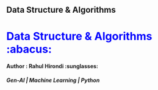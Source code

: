 ## <centre>Data Structure & Algorithms </centre>

<h1 style ="color:blue">Data Structure & Algorithms :abacus:</h1>
<h4>Author : Rahul Hirondi :sunglasses:</h4>
<h5>Gen-AI | Machine Learning | Python</h5>

